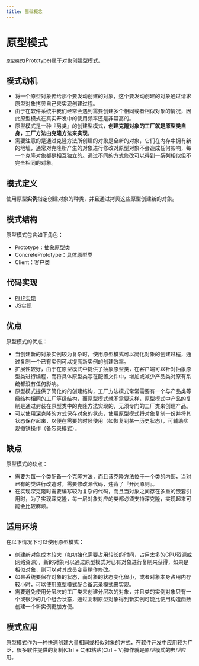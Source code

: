 ```yaml
---
title: 基础概念
---
```


# 原型模式

`原型模式`(Prototype)属于对象创建型模式。

## 模式动机

* 将一个原型对象传给那个要发动创建的对象，这个要发动创建的对象通过请求原型对象拷贝自己来实现创建过程。
* 由于在软件系统中我们经常会遇到需要创建多个相同或者相似对象的情况，因此原型模式在真实开发中的使用频率还是非常高的。
* 原型模式是一种『另类』的创建型模式，**创建克隆对象的工厂就是原型类自身，工厂方法由克隆方法来实现**。
* 需要注意的是通过克隆方法所创建的对象是全新的对象，它们在内存中拥有新的地址，通常对克隆所产生的对象进行修改对原型对象不会造成任何影响，每一个克隆对象都是相互独立的。通过不同的方式修改可以得到一系列相似但不完全相同的对象。

## 模式定义

使用原型**实例**指定创建对象的种类，并且通过拷贝这些原型创建新的对象。

## 模式结构

原型模式包含如下角色：

* Prototype：抽象原型类
* ConcretePrototype：具体原型类
* Client：客户类

## 代码实现

* [PHP实现](./PHP实现.md)
* [JS实现](./JS实现.md)

## 优点

原型模式的优点：

* 当创建新的对象实例较为复杂时，使用原型模式可以简化对象的创建过程，通过复制一个已有实例可以提高新实例的创建效率。
* 扩展性较好，由于在原型模式中提供了抽象原型类，在客户端可以针对抽象原型类进行编程，而将具体原型类写在配置文件中，增加或减少产品类对原有系统都没有任何影响。
* 原型模式提供了简化的的创建结构，工厂方法模式常常需要有一个与产品类等级结构相同的工厂等级结构，而原型模式就不需要这样，原型模式中产品的复制是通过封装在原型类中的克隆方法实现的，无须专门的工厂类来创建产品。
* 可以使用深克隆的方式保存对象的状态，使用原型模式将对象复制一份并将其状态保存起来，以便在需要的时候使用（如恢复到某一历史状态），可辅助实现撤销操作（备忘录模式）。

## 缺点

原型模式的缺点：

* 需要为每一个类配备一个克隆方法，而且该克隆方法位于一个类的内部，当对已有的类进行改造时，需要修改源代码，违背了『开闭原则』。
* 在实现深克隆时需要编写较为复杂的代码，而且当对象之间存在多重的嵌套引用时，为了实现深克隆，每一层对象对应的类都必须支持深克隆，实现起来可能会比较麻烦。

## 适用环境

在以下情况下可以使用原型模式：

* 创建新对象成本较大（如初始化需要占用较长的时间，占用太多的CPU资源或网络资源），新的对象可以通过原型模式对已有对象进行复制来获得，如果是相似对象，则可以对其成员变量稍作修改。
* 如果系统要保存对象的状态，而对象的状态变化很小，或者对象本身占用内存较小时，可以使用原型模式配合备忘录模式来实现。
* 需要避免使用分层次的工厂类来创建分层次的对象，并且类的实例对象只有一个或很少的几个组合状态，通过复制原型对象得到新实例可能比使用构造函数创建一个新实例更加方便。

## 模式应用

原型模式作为一种快速创建大量相同或相似对象的方式，在软件开发中应用较为广泛，很多软件提供的复制(Ctrl + C)和粘贴(Ctrl + V)操作就是原型模式的典型应用。